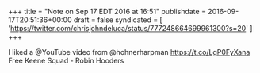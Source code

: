 +++
title = "Note on Sep 17 EDT 2016 at 16:51"
publishdate = 2016-09-17T20:51:36+00:00
draft = false
syndicated = [ 'https://twitter.com/chrisjohndeluca/status/777248664699961300?s=20' ]
+++

I liked a @YouTube video from @hohnerharpman https://t.co/LgP0FyXana Free Keene Squad - Robin Hooders
